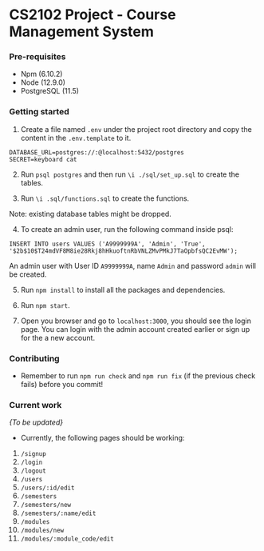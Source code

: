 # CS2102 Project - Course Management System

### Pre-requisites
- Npm (6.10.2)
- Node (12.9.0)
- PostgreSQL (11.5)

### Getting started
1. Create a file named `.env`  under the project root directory and copy the content in the `.env.template` to it.

```
DATABASE_URL=postgres://:@localhost:5432/postgres
SECRET=keyboard cat 
```
<!-- TODO:Write a script to run these commands -->
2. Run `psql postgres` and then run `\i ./sql/set_up.sql` to create the tables.

3. Run `\i .sql/functions.sql` to create the functions.

Note: existing database tables might be dropped.
<!-- TODO:Add to seeds -->
4. To create an admin user, run the following command inside psql:

```
INSERT INTO users VALUES ('A9999999A', 'Admin', 'True', '$2b$10$T24mdVF8M8ie28Rkj8hHkuoftnRbVNLZMvPMkJ7TaOpbfsQC2EvMW');
``` 
  
An admin user with User ID `A9999999A`, name `Admin` and password `admin` will be created.
<!-- TODO:End -->
5. Run `npm install` to install all the packages and dependencies.

6. Run `npm start`.

7. Open you browser and go to `localhost:3000`, you should see 
the login page. You can login with the admin account created earlier or sign up for the a new account.

### Contributing
- Remember to run `npm run check` and `npm run fix` (if the previous check fails) before you commit!

### Current work
*{To be updated}*
- Currently, the following pages should be working:
1. `/signup`
2. `/login`
3. `/logout`
4. `/users`
5. `/users/:id/edit`
6. `/semesters`
7. `/semesters/new`
8. `/semesters/:name/edit`
9. `/modules`
10. `/modules/new`
11. `/modules/:module_code/edit`


